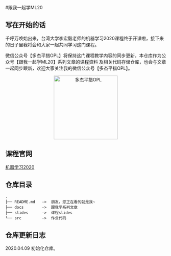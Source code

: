 #跟我一起学ML20

## 写在开始的话

千呼万唤始出来，台湾大学李宏毅老师的机器学习2020课程终于开课啦，接下来的日子里我将会和大家一起共同学习这门课程。

微信公众号【多杰平措OPL】将保持这门课程教学内容的同步更新，本仓库作为公众号【跟我一起学ML20】系列文章的课程资料
及相关代码存储仓库，也会与文章一起同步跟新，欢迎大家关注我的微信公众号【多杰平措OPL】。

<div align=center><img src="https://i.loli.net/2020/04/09/M6j7FluBwtNpxeZ.jpg" width="200" height="200" alt="多杰平措OPL"/></div>

## 课程官网

[机器学习2020](http://speech.ee.ntu.edu.tw/~tlkagk/courses_ML20.html "ML20")

## 仓库目录

```
.
├── README.md   ->  朋友，您正在看的就是我~
├── docs        ->  跟我学系列文章
├── slides      ->  课程slides
└── src         ->  作业代码
```

## 仓库更新日志

2020.04.09 初始化仓库。
